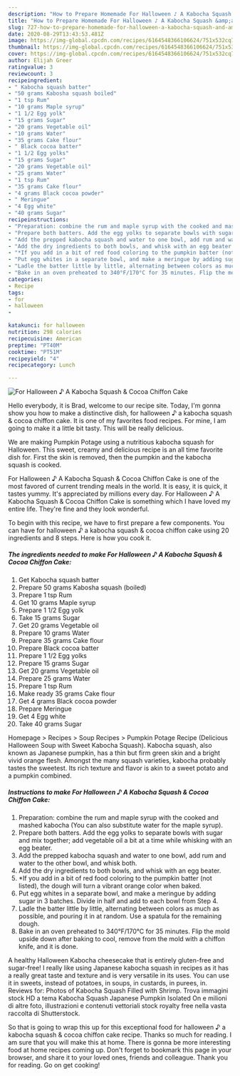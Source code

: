 ```yaml
---
description: "How to Prepare Homemade For Halloween ♪ A Kabocha Squash &amp;amp; Cocoa Chiffon Cake"
title: "How to Prepare Homemade For Halloween ♪ A Kabocha Squash &amp;amp; Cocoa Chiffon Cake"
slug: 727-how-to-prepare-homemade-for-halloween-a-kabocha-squash-and-amp-cocoa-chiffon-cake
date: 2020-08-29T13:43:53.481Z
image: https://img-global.cpcdn.com/recipes/6164548366106624/751x532cq70/for-halloween-♪-a-kabocha-squash-cocoa-chiffon-cake-recipe-main-photo.jpg
thumbnail: https://img-global.cpcdn.com/recipes/6164548366106624/751x532cq70/for-halloween-♪-a-kabocha-squash-cocoa-chiffon-cake-recipe-main-photo.jpg
cover: https://img-global.cpcdn.com/recipes/6164548366106624/751x532cq70/for-halloween-♪-a-kabocha-squash-cocoa-chiffon-cake-recipe-main-photo.jpg
author: Elijah Greer
ratingvalue: 3
reviewcount: 3
recipeingredient:
- " Kabocha squash batter"
- "50 grams Kabosha squash boiled"
- "1 tsp Rum"
- "10 grams Maple syrup"
- "1 1/2 Egg yolk"
- "15 grams Sugar"
- "20 grams Vegetable oil"
- "10 grams Water"
- "35 grams Cake flour"
- " Black cocoa batter"
- "1 1/2 Egg yolks"
- "15 grams Sugar"
- "20 grams Vegetable oil"
- "25 grams Water"
- "1 tsp Rum"
- "35 grams Cake flour"
- "4 grams Black cocoa powder"
- " Meringue"
- "4 Egg white"
- "40 grams Sugar"
recipeinstructions:
- "Preparation: combine the rum and maple syrup with the cooked and mashed kabocha (You can also substitute water for the maple syrup)."
- "Prepare both batters. Add the egg yolks to separate bowls with sugar and mix together; add vegetable oil a bit at a time while whisking with an egg beater."
- "Add the prepped kabocha squash and water to one bowl, add rum and water to the other bowl, and whisk both."
- "Add the dry ingredients to both bowls, and whisk with an egg beater."
- "*If you add in a bit of red food coloring to the pumpkin batter (not listed), the dough will turn a vibrant orange color when baked."
- "Put egg whites in a separate bowl, and make a meringue by adding sugar in 3 batches. Divide in half and add to each bowl from Step 4."
- "Ladle the batter little by little, alternating between colors as much as possible, and pouring it in at random. Use a spatula for the remaining dough."
- "Bake in an oven preheated to 340°F/170°C for 35 minutes. Flip the mold upside down after baking to cool, remove from the mold with a chiffon knife, and it is done."
categories:
- Recipe
tags:
- for
- halloween
- 

katakunci: for halloween  
nutrition: 298 calories
recipecuisine: American
preptime: "PT40M"
cooktime: "PT51M"
recipeyield: "4"
recipecategory: Lunch

---
```



![For Halloween ♪ A Kabocha Squash &amp; Cocoa Chiffon Cake](https://img-global.cpcdn.com/recipes/6164548366106624/751x532cq70/for-halloween-♪-a-kabocha-squash-cocoa-chiffon-cake-recipe-main-photo.jpg)

Hello everybody, it is Brad, welcome to our recipe site. Today, I'm gonna show you how to make a distinctive dish, for halloween ♪ a kabocha squash &amp; cocoa chiffon cake. It is one of my favorites food recipes. For mine, I am going to make it a little bit tasty. This will be really delicious.

We are making Pumpkin Potage using a nutritious kabocha squash for Halloween. This sweet, creamy and delicious recipe is an all time favorite dish for. First the skin is removed, then the pumpkin and the kabocha squash is cooked.

For Halloween ♪ A Kabocha Squash &amp; Cocoa Chiffon Cake is one of the most favored of current trending meals in the world. It is easy, it is quick, it tastes yummy. It's appreciated by millions every day. For Halloween ♪ A Kabocha Squash &amp; Cocoa Chiffon Cake is something which I have loved my entire life. They're fine and they look wonderful.


To begin with this recipe, we have to first prepare a few components. You can have for halloween ♪ a kabocha squash &amp; cocoa chiffon cake using 20 ingredients and 8 steps. Here is how you cook it.

<!--inarticleads1-->

##### The ingredients needed to make For Halloween ♪ A Kabocha Squash &amp; Cocoa Chiffon Cake:

1. Get  Kabocha squash batter
1. Prepare 50 grams Kabosha squash (boiled)
1. Prepare 1 tsp Rum
1. Get 10 grams Maple syrup
1. Prepare 1 1/2 Egg yolk
1. Take 15 grams Sugar
1. Get 20 grams Vegetable oil
1. Prepare 10 grams Water
1. Prepare 35 grams Cake flour
1. Prepare  Black cocoa batter
1. Prepare 1 1/2 Egg yolks
1. Prepare 15 grams Sugar
1. Get 20 grams Vegetable oil
1. Prepare 25 grams Water
1. Prepare 1 tsp Rum
1. Make ready 35 grams Cake flour
1. Get 4 grams Black cocoa powder
1. Prepare  Meringue
1. Get 4 Egg white
1. Take 40 grams Sugar


Homepage &gt; Recipes &gt; Soup Recipes &gt; Pumpkin Potage Recipe (Delicious Halloween Soup with Sweet Kabocha Squash). Kabocha squash, also known as Japanese pumpkin, has a thin but firm green skin and a bright vivid orange flesh. Amongst the many squash varieties, kabocha probably tastes the sweetest. Its rich texture and flavor is akin to a sweet potato and a pumpkin combined. 

<!--inarticleads2-->

##### Instructions to make For Halloween ♪ A Kabocha Squash &amp; Cocoa Chiffon Cake:

1. Preparation: combine the rum and maple syrup with the cooked and mashed kabocha (You can also substitute water for the maple syrup).
1. Prepare both batters. Add the egg yolks to separate bowls with sugar and mix together; add vegetable oil a bit at a time while whisking with an egg beater.
1. Add the prepped kabocha squash and water to one bowl, add rum and water to the other bowl, and whisk both.
1. Add the dry ingredients to both bowls, and whisk with an egg beater.
1. *If you add in a bit of red food coloring to the pumpkin batter (not listed), the dough will turn a vibrant orange color when baked.
1. Put egg whites in a separate bowl, and make a meringue by adding sugar in 3 batches. Divide in half and add to each bowl from Step 4.
1. Ladle the batter little by little, alternating between colors as much as possible, and pouring it in at random. Use a spatula for the remaining dough.
1. Bake in an oven preheated to 340°F/170°C for 35 minutes. Flip the mold upside down after baking to cool, remove from the mold with a chiffon knife, and it is done.


A healthy Halloween Kabocha cheesecake that is entirely gluten-free and sugar-free! I really like using Japanese kabocha squash in recipes as it has a really great taste and texture and is very versatile in its uses. You can use it in sweets, instead of potatoes, in soups, in custards, in purees, in. Reviews for: Photos of Kabocha Squash Filled with Shrimp. Trova immagini stock HD a tema Kabocha Squash Japanese Pumpkin Isolated On e milioni di altre foto, illustrazioni e contenuti vettoriali stock royalty free nella vasta raccolta di Shutterstock. 

So that is going to wrap this up for this exceptional food for halloween ♪ a kabocha squash &amp; cocoa chiffon cake recipe. Thanks so much for reading. I am sure that you will make this at home. There is gonna be more interesting food at home recipes coming up. Don't forget to bookmark this page in your browser, and share it to your loved ones, friends and colleague. Thank you for reading. Go on get cooking!
